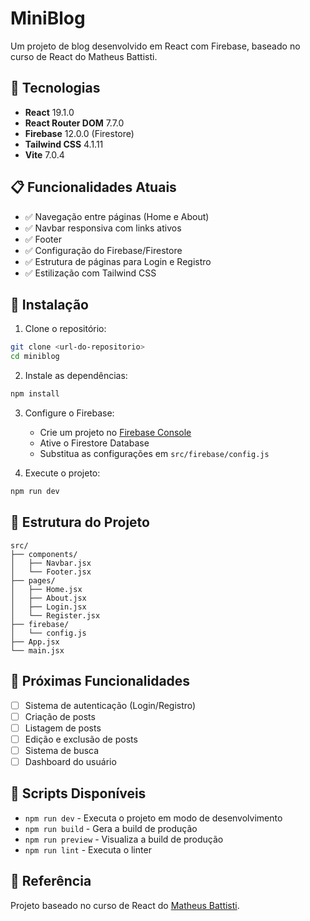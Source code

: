 # MiniBlog

Um projeto de blog desenvolvido em React com Firebase, baseado no curso de React do Matheus Battisti.

## 🚀 Tecnologias

- **React** 19.1.0
- **React Router DOM** 7.7.0
- **Firebase** 12.0.0 (Firestore)
- **Tailwind CSS** 4.1.11
- **Vite** 7.0.4

## 📋 Funcionalidades Atuais

- ✅ Navegação entre páginas (Home e About)
- ✅ Navbar responsiva com links ativos
- ✅ Footer
- ✅ Configuração do Firebase/Firestore
- ✅ Estrutura de páginas para Login e Registro
- ✅ Estilização com Tailwind CSS

## 🔧 Instalação

1. Clone o repositório:
```bash
git clone <url-do-repositorio>
cd miniblog
```

2. Instale as dependências:
```bash
npm install
```

3. Configure o Firebase:
   - Crie um projeto no [Firebase Console](https://console.firebase.google.com/)
   - Ative o Firestore Database
   - Substitua as configurações em `src/firebase/config.js`

4. Execute o projeto:
```bash
npm run dev
```

## 📁 Estrutura do Projeto

```
src/
├── components/
│   ├── Navbar.jsx
│   └── Footer.jsx
├── pages/
│   ├── Home.jsx
│   ├── About.jsx
│   ├── Login.jsx
│   └── Register.jsx
├── firebase/
│   └── config.js
├── App.jsx
└── main.jsx
```

## 🎯 Próximas Funcionalidades

- [ ] Sistema de autenticação (Login/Registro)
- [ ] Criação de posts
- [ ] Listagem de posts
- [ ] Edição e exclusão de posts
- [ ] Sistema de busca
- [ ] Dashboard do usuário

## 📝 Scripts Disponíveis

- `npm run dev` - Executa o projeto em modo de desenvolvimento
- `npm run build` - Gera a build de produção
- `npm run preview` - Visualiza a build de produção
- `npm run lint` - Executa o linter

## 🔗 Referência

Projeto baseado no curso de React do [Matheus Battisti](https://github.com/matheusbattisti/curso_react/tree/main/10_MINI_BLOG/miniblog).